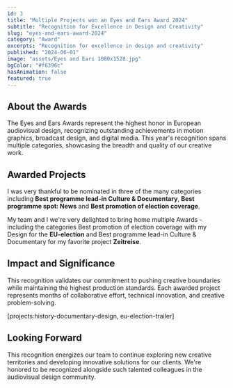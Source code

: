 ```yaml
---
id: 3
title: "Multiple Projects won an Eyes and Ears Award 2024"
subtitle: "Recognition for Excellence in Design and Creativity"
slug: "eyes-and-ears-award-2024"
category: "Award"
excerpts: "Recognition for excellence in design and creativity"
published: "2024-06-01"
image: "assets/Eyes and Ears 1080x1528.jpg"
bgColor: "#f6396c"
hasAnimation: false
featured: true
---
```



## About the Awards

The Eyes and Ears Awards represent the highest honor in European audiovisual design, recognizing outstanding achievements in motion graphics, broadcast design, and digital media. This year's recognition spans multiple categories, showcasing the breadth and quality of our creative work.

## Awarded Projects

I was very thankful to be nominated in three of the many categories including **Best programme lead-in Culture & Documentary**, **Best programme spot: News** and **Best promotion of election coverage**.

My team and I we're very delighted to bring home multiple Awards - including the categories Best promotion of election coverage with my Design for the **EU-election** and Best programme lead-in Culture & Documentary for my favorite project **Zeitreise**.


## Impact and Significance

This recognition validates our commitment to pushing creative boundaries while maintaining the highest production standards. Each awarded project represents months of collaborative effort, technical innovation, and creative problem-solving.


[projects:history-documentary-design, eu-election-trailer]

## Looking Forward

This recognition energizes our team to continue exploring new creative territories and developing innovative solutions for our clients. We're honored to be recognized alongside such talented colleagues in the audiovisual design community. 